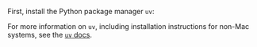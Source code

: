 First, install the Python package manager `uv`:

<CliInvocationExample contents="brew install uv" />

For more information on `uv`, including installation instructions for non-Mac systems, see the [`uv` docs](https://docs.astral.sh/uv/).
